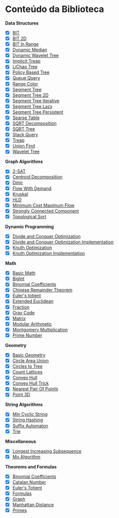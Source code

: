 # Conteúdo da Biblioteca

**Data Structures**
- [x] [BIT](code/data_structures/bit.h)
- [x] [BIT 2D](code/data_structures/bit2d.h)
- [x] [BIT In Range](code/data_structures/bit_range.h)
- [x] [Dynamic Median](code/data_structures/dynamic_median.h) 
- [x] [Dynamic Wavelet Tree](code/data_structures/dynamic_wavelet_tree.h)
- [x] [Implicit Treap](code/data_structures/implicit_treap.h)
- [x] [LiChao Tree](code/data_structures/lichao_tree.h)
- [x] [Policy Based Tree](code/data_structures/policy_based_tree.h)
- [x] [Queue Query](code/data_structures/queue_query.h)
- [x] [Range Color](code/data_structures/range_color.h)
- [x] [Segment Tree](code/data_structures/segment_tree.h)
- [x] [Segment Tree 2D](code/data_structures/segment_tree_2d.h)
- [x] [Segment Tree Iterative](code/data_structures/segment_tree_iterative.h)
- [x] [Segment Tree Lazy](code/data_structures/segment_tree_lazy.h)
- [x] [Segment Tree Persistent](code/data_structures/segment_tree_persistent.h)
- [x] [Sparse Table](code/data_structures/sparse_table.h)
- [x] [SQRT Decomposition](code/data_structures/sqrt_decomposition.h)
- [x] [SQRT Tree](code/data_structures/sqrt_tree.h)
- [x] [Stack Query](code/data_structures/stack_query.h)
- [x] [Treap](code/data_structures/treap.h)
- [x] [Union Find](code/data_structures/union_find.h)
- [x] [Wavelet Tree](code/data_structures/wavelet_tree.h)

**Graph Algorithms**
- [x] [2-SAT](code/graph/2_sat.h)
- [x] [Centroid Decomposition](code/graph/centroid_decomposition.h)
- [x] [Dinic](code/graph/dinic.h)
- [x] [Flow With Demand](code/graph/flow_with_demand.h)
- [x] [Kruskal](code/graph/kruskal.h)
- [x] [HLD](code/graph/hld.h)
- [x] [Minimum Cost Maximum Flow](code/graph/minimum_cost_maximum_flow.h)
- [x] [Strongly Connected Component](code/graph/strongly_connected_component.h)
- [x] [Topological Sort](code/graph/topological_sort.h)

**Dynamic Programming**
- [x] [Divide and Conquer Optimization](code/dynamic_programming/dc_optimization.tex)
- [x] [Divide and Conquer Optimization Implementation](code/dynamic_programming/dc_optimization.h)
- [x] [Knuth Optimization](code/dynamic_programming/knuth_optimization.tex)
- [x] [Knuth Optimization Implementation](code/dynamic_programming/knuth_optimization.h)

**Math**
- [x] [Basic Math](code/math/basic_math.h)
- [x] [BigInt](code/math/bigint.h)
- [x] [Binomial Coefficients](code/math/binomial_coefficients.h)
- [x] [Chinese Remainder Theorem](code/math/chinese_remainder_theorem.h)
- [x] [Euler's totient](code/math/eulers_totient.h)
- [x] [Extended Euclidean](code/math/extended_euclidean.h)
- [x] [Fraction](code/math/fraction.h)
- [x] [Gray Code](code/math/gray_code.h)
- [x] [Matrix](code/math/matrix.h)
- [x] [Modular Arithmetic](code/math/modular.h)
- [x] [Montgomery Multiplication](code/math/montgomery.h)
- [x] [Prime Number](code/math/prime.h)

**Geometry**
- [x] [Basic Geometry](code/geometry/basic_geometry.h)
- [x] [Circle Area Union](code/geometry/circle_area_union.h)
- [x] [Circles to Tree](code/geometry/circles_to_tree.h)
- [x] [Count Lattices](code/geometry/count_lattices.h)
- [x] [Convex Hull](code/geometry/convex_hull.h)
- [x] [Convex Hull Trick](code/geometry/convex_hull_trick.h)
- [x] [Nearest Pair Of Points](code/geometry/nearest_pair_of_points.h)
- [x] [Point 3D](code/geometry/point3d.h)

**String Algorithms**
- [x] [Min Cyclic String](code/strings/min_cyclic_string.h)
- [x] [String Hashing](code/strings/hashing.h)
- [x] [Suffix Automaton](code/strings/suffix_automaton.h)
- [x] [Trie](code/strings/trie.h)

**Miscellaneous**
- [x] [Longest Increasing Subsequence](code/miscellaneous/lis.h)
- [x] [Mo Algorithm](code/miscellaneous/mo_algorithm.h)

**Theorems and Formulas**
- [x] [Binomial Coefficients](code/theorems_and_formulas/binomial_coefficients.tex)
- [x] [Catalan Number](code/theorems_and_formulas/catalan_number.tex)
- [x] [Euler's Totient](code/theorems_and_formulas/eulers_totient.tex)
- [x] [Formulas](code/theorems_and_formulas/formulas.tex)
- [x] [Graph](code/theorems_and_formulas/graph.tex)
- [x] [Manhattan Distance](code/theorems_and_formulas/manhattan_distance.tex)
- [x] [Primes](code/theorems_and_formulas/primes.tex)